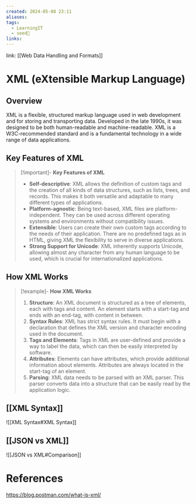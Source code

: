 ```yaml
---
created: 2024-05-08 23:11
aliases: 
tags:
  - LearningIT
  - seed🌱
links:
---
```


link: [[Web Data Handling and Formats]]


# XML (eXtensible Markup Language)

## Overview

XML is a flexible, structured markup language used in web development and for storing and transporting data. Developed in the late 1990s, it was designed to be both human-readable and machine-readable. XML is a W3C-recommended standard and is a fundamental technology in a wide range of data applications.

## Key Features of XML

> [!important]- **Key Features of XML**
> - **Self-descriptive**: XML allows the definition of custom tags and the creation of all kinds of data structures, such as lists, trees, and records. This makes it both versatile and adaptable to many different types of applications.
> - **Platform-agnostic**: Being text-based, XML files are platform-independent. They can be used across different operating systems and environments without compatibility issues.
> - **Extensible**: Users can create their own custom tags according to the needs of their application. There are no predefined tags as in HTML, giving XML the flexibility to serve in diverse applications.
> - **Strong Support for Unicode**: XML inherently supports Unicode, allowing almost any character from any human language to be used, which is crucial for internationalized applications.

## How XML Works

> [!example]- **How XML Works**
> 1. **Structure**: An XML document is structured as a tree of elements, each with tags and content. An element starts with a start-tag and ends with an end-tag, with content in between.
> 2. **Syntax Rules**: XML has strict syntax rules. It must begin with a declaration that defines the XML version and character encoding used in the document.
> 3. **Tags and Elements**: Tags in XML are user-defined and provide a way to label the data, which can then be easily interpreted by software.
> 4. **Attributes**: Elements can have attributes, which provide additional information about elements. Attributes are always located in the start-tag of an element.
> 5. **Parsing**: XML data needs to be parsed with an XML parser. This parser converts data into a structure that can be easily read by the application logic.

## [[XML Syntax]]
![[XML Syntax#XML Syntax]]

## [[JSON vs XML]]
![[JSON vs XML#Comparison]]

# References

https://blog.postman.com/what-is-xml/
